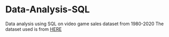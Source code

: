 # Data-Analysis-SQL
Data analysis using SQL on video game sales dataset from 1980-2020
The dataset used is from [HERE](https://www.kaggle.com/datasets/gregorut/videogamesales/data)

